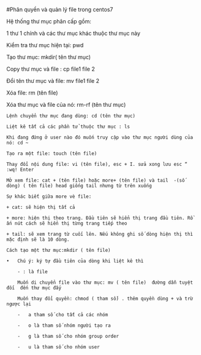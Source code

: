 #Phân quyền và quản lý file trong centos7 

Hệ thống thư mục phân cấp gồm: 

1 thư 1 chính và các thư mục khác thuộc thư mục này 

Kiểm tra thư mục hiện tại:  pwd

Tạo thư mục: mkdir( tên thư mục) 

Copy thư mục và file : cp file1 file 2

Đổi tên thư mục và file: 	mv file1 file 2

Xóa file: rm (tên file) 

Xóa thư mục và file của nó: rm-rf (tên thư mục) 

	Lệnh chuyển thư mục đang dùng: cd (tên thư mục)

	Liệt kê tất cả các phần tử thuộc thư mục : ls 

	Khi đang đứng ở user nào đó muốn truy cập vào thư mục người dùng của nó: cd ~
	
	Tạo ra một file: touch (tên file)
	
	Thay đổi nội dung file: vi (tên file), esc + I. sửa xong lưu esc “ :wq! Enter 
	
	Mở xem file: cat + (tên file) hoặc more+ (tên file) và tail  -(số dòng) ( tên file) head giống tail nhưng từ trên xuống 
	
	Sự khác biết giữa more vè file: 

	+ cat: sẽ hiện thị tất cả 

	+ more: hiện thị theo trang. Đầu tiên sẽ hiển thị trang đầu tiên. Rồ ấn nút cách sẽ hiển thị từng trang tiếp theo 

	+ tail: sẽ xem trang từ cuối lên. Nếu không ghi số dòng hiện thị thì mặc định sẽ là 10 dòng. 

	Cách tạo một thư mục:mkdir ( tên file)

	•	Chú ý: ký tự đầu tiên của dòng khi liệt kê thì

		- : là file

		Muốn di chuyển file vào thư mục: mv ( tên file)  đường dẫn tuyệt đối  đến thư mục đấy 

		Muốn thay đổi quyền: chmod ( tham số) . thêm quyền dùng + và trừ ngược lại 

		-	a tham số cho tất cả các nhóm  

		-	o là tham số nhóm người tạo ra 

		-	g là tham số cho nhóm group order 

		-	u là tham số cho nhóm user 

